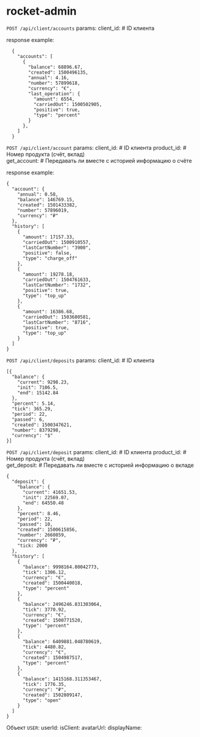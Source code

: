 # rocket-admin

`POST /api/client/accounts`
params:
  client_id<Integer>: # ID клиента

response example:
```
  {
    "accounts": [
      {
        "balance": 68896.67,
        "created": 1500496135,
        "annual": 4.16,
        "number": 57899618,
        "currency": "€",
        "last_operation": {
          "amount": 6554,
          "carriedOut": 1500502905,
          "positive": true,
          "type": "percent"
        }
      },
    ]
  }
```


`POST /api/client/account`
params:
  client_id<Integer>: # ID клиента
  product_id<Integer>: # Номер продукта (счёт, вклад)  
  get_account<Boolean>: # Передавать ли вместе с историей информацию о счёте

response example:
```
{
  "account": {
    "annual": 0.58,
    "balance": 146769.15,
    "created": 1501433382,
    "number": 57896019,
    "currency": "₽"
  },
  "history": [
    {
      "amount": 17157.33,
      "carriedOut": 1500910557,
      "lastCartNumber": "3900",
      "positive": false,
      "type": "charge_off"
    },
    {
      "amount": 19278.18,
      "carriedOut": 1504761633,
      "lastCartNumber": "1732",
      "positive": true,
      "type": "top_up"
    },
    {
      "amount": 16386.68,
      "carriedOut": 1503680581,
      "lastCartNumber": "8716",
      "positive": true,
      "type": "top_up"
    }
  ]
}
```

`POST /api/client/deposits`
params:
  client_id<Integer>: # ID клиента
```
[{
  "balance": {
    "current": 9298.23,
    "init": 7106.5,
    "end": 15142.84
  },
  "percent": 5.14,
  "tick": 365.29,
  "period": 22,
  "passed": 6,
  "created": 1500347621,
  "number": 8379298,
  "currency": "$"
}]
```

`POST /api/client/deposit`
params:
  client_id<Integer>: # ID клиента
  product_id<Integer>: # Номер продукта (счёт, вклад)  
  get_deposit<Boolean>: # Передавать ли вместе с историей информацию о вкладе
```
{
  "deposit": {
    "balance": {
      "current": 41651.53,
      "init": 22569.07,
      "end": 64550.48
    },
    "percent": 8.46,
    "period": 22,
    "passed": 10,
    "created": 1500615856,
    "number": 2660859,
    "currency": "₽",
    "tick: 2000
  },
  "history": [
    {
      "balance": 9998164.80042773,
      "tick": 1306.12,
      "currency": "€",
      "created": 1500440018,
      "type": "percent"
    },
    {
      "balance": 2496246.831303064,
      "tick": 3770.92,
      "currency": "€",
      "created": 1500771520,
      "type": "percent"
    },
    {
      "balance": 6409881.048780619,
      "tick": 4480.82,
      "currency": "€",
      "created": 1504987517,
      "type": "percent"
    },
    {
      "balance": 1415168.311353467,
      "tick": 1776.35,
      "currency": "₽",
      "created": 1502809147,
      "type": "open"
    }
  ]
}
```


<!-- Sockets -->
Объект `USER`:
  userId: <Integer>
  isClient: <Boolean>
  avatarUrl: <String>
  displayName: <String>
